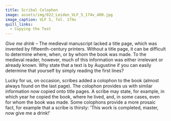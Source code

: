 ```yaml
---
title: Scribal Colophon
image: assets/img/022_Leiden_VLF_5_174v_400.jpg
image_caption: VLF 5, fol. 174v
quill_links:
  - Copying the Text
---
```


*Give me drink* –
The medieval manuscript lacked a title page, which was invented by
fifteenth-century printers. Without a title page, it can be difficult to
determine where, when, or by whom the book was made. To the medieval
reader, however, much of this information was either irrelevant or
already known. Why state that a text is by Augustine if you can easily
determine that yourself by simply reading the first lines?

Lucky for us, on occasion, scribes added a colophon to the book (almost
always found on the last page). The colophon provides us with similar
information now copied onto title pages. A scribe may state, for
example, in which year he copied the book, where he lived, and, in some
cases, even for whom the book was made. Some colophons provide a more
prosaic fact, for example that a scribe is thirsty: 'This work is
completed, master, now give me a drink!'
